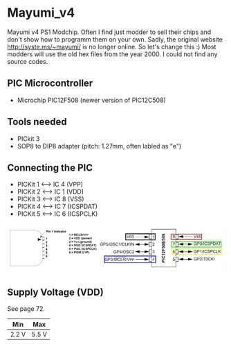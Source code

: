 # Mayumi_v4
Mayumi v4 PS1 Modchip. Often I find just modder to sell their chips and don't show how to programm them on your own.
Sadly, the original website http://syste.ms/~mayumi/ is no longer online.
So let's change this :)
Most modders will use the old hex files from the year 2000. I could not find any source codes.

## PIC Microcontroller
* Microchip PIC12F508 (newer version of PIC12C508)

## Tools needed
* PICkit 3
* SOP8 to DIP8 adapter (pitch: 1.27mm, often labled as "e")

## Connecting the PIC

* PICKit 1 ⟷ IC 4 (VPP)
* PICKit 2 ⟷ IC 1 (VDD)
* PICKit 3 ⟷ IC 8 (VSS)
* PICKit 4 ⟷ IC 7 (ICSPDAT)
* PICKit 5 ⟷ IC 6 (ICSPCLK)

![Connect the PIC](/images/pickit-to-12f508.jpg)

## Supply Voltage (VDD)

See page 72.

| Min   | Max   |
|-------|-------|
| 2.2 V | 5.5 V |
